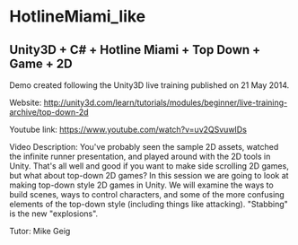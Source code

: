 HotlineMiami_like
=================

Unity3D + C# + Hotline Miami + Top Down + Game + 2D
---
Demo created following the Unity3D live training published on 21 May 2014.

Website: http://unity3d.com/learn/tutorials/modules/beginner/live-training-archive/top-down-2d

Youtube link: https://www.youtube.com/watch?v=uv2QSvuwIDs

Video Description: You've probably seen the sample 2D assets, 
watched the infinite runner presentation, and played around with the 2D tools in Unity. 
That's all well and good if you want to make side scrolling 2D games, 
but what about top-down 2D games? In this session we are going to look at making top-down 
style 2D games in Unity. We will examine the ways to build scenes, ways to control characters, 
and some of the more confusing elements of the top-down style (including things like attacking). 
"Stabbing" is the new "explosions". 

Tutor: Mike Geig
